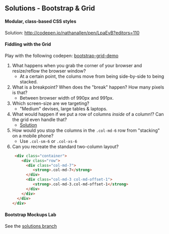 ## Solutions - Bootstrap & Grid

#### Modular, class-based CSS styles
Solution: http://codepen.io/nathanallen/pen/LpaEvB?editors=110

#### Fiddling with the Grid
Play with the following codepen: [bootstrap-grid-demo](http://codepen.io/nathanallen/pen/XmOBdL?editors=110)

1. What happens when you grab the corner of your browser and resize/reflow the browser window?
    - At a certain point, the colums move from being side-by-side to being stacked.
2. What is a breakpoint? When does the "break" happen? How many pixels is that?
    - Between browser width of 990px and 991px.
3. Which screen-size are we targeting?
    - "Medium" devises, large tables & laptops.
4. What would happen if we put a row of columns _inside_ of a column!? Can the grid even handle that?
    - [Solution](http://codepen.io/nathanallen/pen/LpqwbO?editors=110)
5. How would you stop the columns in the `.col-md-6` row from "stacking" on a mobile phone?
    - Use `.col-sm-6` or `.col-xs-6`
6. Can you recreate the standard two-column layout?
    ```html
     <div class="container">
        <div class="row">
          <div class="col-md-7">
             <strong>.col-md-7</strong>
          </div>
          <div class="col-md-3 col-md-offset-1">
             <strong>.col-md-3.col-md-offset-1</strong>
          </div>
        </div>
      </div>
    </div>
    ```

#### Bootstrap Mockups Lab
See the [solutions branch](https://github.com/sf-wdi-25/bootstrap_mockups/tree/solutions)
